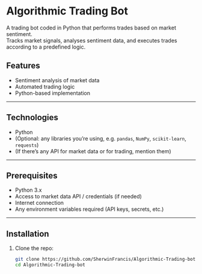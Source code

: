 # Algorithmic Trading Bot 

A trading bot coded in Python that performs trades based on market sentiment.  
Tracks market signals, analyses sentiment data, and executes trades according to a predefined logic.


##  Features

- Sentiment analysis of market data  
- Automated trading logic  
- Python-based implementation  

---

## Technologies

- Python  
- (Optional: any libraries you’re using, e.g. `pandas`, `NumPy`, `scikit-learn`, `requests`)  
- (If there’s any API for market data or for trading, mention them)  

---

## Prerequisites

- Python 3.x  
- Access to market data API / credentials (if needed)  
- Internet connection  
- Any environment variables required (API keys, secrets, etc.)  

---

## Installation

1. Clone the repo:  
   ```bash
   git clone https://github.com/SherwinFrancis/Algorithmic-Trading-bot.git
   cd Algorithmic-Trading-bot
